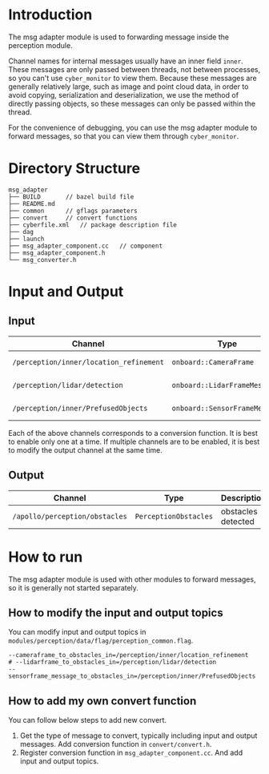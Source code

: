 # Introduction
The msg adapter module is used to forwarding message inside the perception module.

Channel names for internal messages usually have an inner field `inner`. These messages are only passed between threads, not between processes, so you can't use `cyber_monitor` to view them. Because these messages are generally relatively large, such as image and point cloud data, in order to avoid copying, serialization and deserialization, we use the method of directly passing objects, so these messages can only be passed within the thread.

For the convenience of debugging, you can use the msg adapter module to forward messages, so that you can view them through `cyber_monitor`.

# Directory Structure
```
msg_adapter
├── BUILD       // bazel build file
├── README.md
├── common      // gflags parameters
├── convert     // convert functions
├── cyberfile.xml   // package description file
├── dag
├── launch
├── msg_adapter_component.cc   // component
├── msg_adapter_component.h
└── msg_converter.h
```

# Input and Output
## Input
| Channel              | Type                            | Description         |
| ----------------- | ------------------------------- | -----------------   |
| `/perception/inner/location_refinement`             | `onboard::CameraFrame`        | camera detection message |
| `/perception/lidar/detection`             | `onboard::LidarFrameMessage`        | lidar detection message |
| `/perception/inner/PrefusedObjects`             | `onboard::SensorFrameMessage`        | camera/lidar/radar tracking message |

Each of the above channels corresponds to a conversion function. It is best to enable only one at a time. If multiple channels are to be enabled, it is best to modify the output channel at the same time.

## Output
| Channel              | Type                            | Description          |
| ----------------- | ------------------------------- | -------------------- |
| `/apollo/perception/obstacles`           | `PerceptionObstacles`          | obstacles detected |

# How to run
The msg adapter module is used with other modules to forward messages, so it is generally not started separately.

## How to modify the input and output topics
You can modify input and output topics in `modules/perception/data/flag/perception_common.flag`.
```
--cameraframe_to_obstacles_in=/perception/inner/location_refinement
# --lidarframe_to_obstacles_in=/perception/lidar/detection
--sensorframe_message_to_obstacles_in=/perception/inner/PrefusedObjects
```

## How to add my own convert function
You can follow below steps to add new convert.
1. Get the type of message to convert, typically including input and output messages. Add conversion function in `convert/convert.h`.
2. Register conversion function in `msg_adapter_component.cc`. And add input and output topics.
